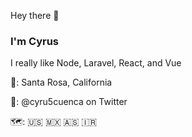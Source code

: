 Hey there 👋
### I'm Cyrus



I really like Node, Laravel, React, and Vue

📍: Santa Rosa, California

💬: @cyru5cuenca on Twitter

🗺: 🇺🇸 🇲🇽 🇦🇸 🇮🇷


<!--
**cyruscuenca/cyruscuenca** is a ✨ _special_ ✨ repository because its `README.md` (this file) appears on your GitHub profile.

Here are some ideas to get you started:

- 🔭 I’m currently working on ...
- 🌱 I’m currently learning ...
- 👯 I’m looking to collaborate on ...
- 🤔 I’m looking for help with ...
- 💬 Ask me about ...
- 📫 How to reach me: ...
- 😄 Pronouns: ...
- ⚡ Fun fact: ...
-->
